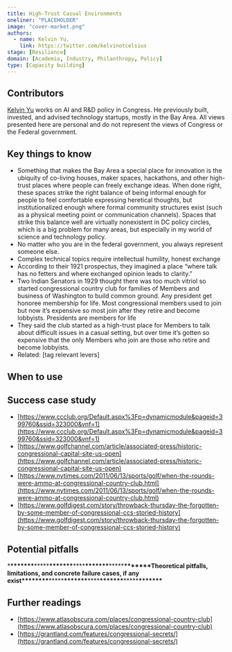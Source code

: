 ```yaml
---
title: High-Trust Casual Environments
oneliner: "PLACEHOLDER"
image: "cover-market.png"
authors:
  - name: Kelvin Yu,
    link: https://twitter.com/kelvinotcelsius
stage: [Resilience]
domain: [Academia, Industry, Philanthropy, Policy]
type: [Capacity building]
---
```


## Contributors

[Kelvin Yu](https://www.kelv.me/) works on AI and R&D policy in Congress. He previously built, invested, and advised technology startups, mostly in the Bay Area. All views presented here are personal and do not represent the views of Congress or the Federal government.

## Key things to know

- Something that makes the Bay Area a special place for innovation is the ubiquity of co-living houses, maker spaces, hackathons, and other high-trust places where people can freely exchange ideas. When done right, these spaces strike the right balance of being informal enough for people to feel comfortable expressing heretical thoughts, but institutionalized enough where formal community structures exist (such as a physical meeting point or communication channels). Spaces that strike this balance well are virtually nonexistent in DC policy circles, which is a big problem for many areas, but especially in my world of science and technology policy.
- No matter who you are in the federal government, you always represent someone else.
- Complex technical topics require intellectual humility, honest exchange
- According to their 1921 prospectus, they imagined a place “where talk has no fetters and where exchanged opinion leads to clarity.”
- Two Indian Senators in 1929 thought there was too much vitriol so started congressional country club for families of Members and business of Washington to build common ground. Any president get honoree membership for life. Most congressional members used to join but now it’s expensive so most join after they retire and become lobbyists. Presidents are members for life
- They said the club started as a high-trust place for Members to talk about difficult issues in a casual setting, but over time it’s gotten so expensive that the only Members who join are those who retire and become lobbyists.
- Related: [tag relevant levers]

## When to use

## Success case study

- [https://www.ccclub.org/Default.aspx%3Fp=dynamicmodule&pageid=399760&ssid=323000&vnf=1](https://www.ccclub.org/Default.aspx%3Fp=dynamicmodule&pageid=399760&ssid=323000&vnf=1)
- [https://www.golfchannel.com/article/associated-press/historic-congressional-capital-site-us-open](https://www.golfchannel.com/article/associated-press/historic-congressional-capital-site-us-open)
- [https://www.nytimes.com/2011/06/13/sports/golf/when-the-rounds-were-ammo-at-congressional-country-club.html](https://www.nytimes.com/2011/06/13/sports/golf/when-the-rounds-were-ammo-at-congressional-country-club.html)
- [https://www.golfdigest.com/story/throwback-thursday-the-forgotten-by-some-member-of-congressional-ccs-storied-history](https://www.golfdigest.com/story/throwback-thursday-the-forgotten-by-some-member-of-congressional-ccs-storied-history)

## Potential pitfalls

\***\*\*\*\*\*\*\***\*\*\*\*\***\*\*\*\*\*\*\***\*\*\*\***\*\*\*\*\*\*\***\*\*\*\*\***\*\*\*\*\*\*\***Theoretical pitfalls, limitations, and concrete failure cases, if any exist\***\*\*\*\*\*\*\***\*\*\*\*\***\*\*\*\*\*\*\***\*\*\*\***\*\*\*\*\*\*\***\*\*\*\*\***\*\*\*\*\*\*\***

## Further readings

- [https://www.atlasobscura.com/places/congressional-country-club](https://www.atlasobscura.com/places/congressional-country-club)
- [https://grantland.com/features/congressional-secrets/](https://grantland.com/features/congressional-secrets/)
